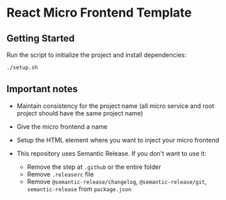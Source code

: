 # React Micro Frontend Template

## Getting Started

Run the script to initialize the project and install dependencies:

```bash
./setup.sh
```

## Important notes

- Maintain consistency for the project name (all micro service and root project should have the same project name)

- Give the micro frontend a name

- Setup the HTML element where you want to inject your micro frontend

- This repository uses Semantic Release. If you don't want to use it:
  - Remove the step at `.github` or the entire folder
  - Remove `.releaserc` file
  - Remove `@semantic-release/changelog`, `@semantic-release/git`, `semantic-release` from `package.json`
